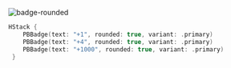 ![badge-rounded](https://github.com/powerhome/playbook/assets/92755007/775a906f-0108-4ee1-a277-e7b9f2715a2b)

```swift
HStack {
    PBBadge(text: "+1", rounded: true, variant: .primary)
    PBBadge(text: "+4", rounded: true, variant: .primary)
    PBBadge(text: "+1000", rounded: true, variant: .primary)
 }
```